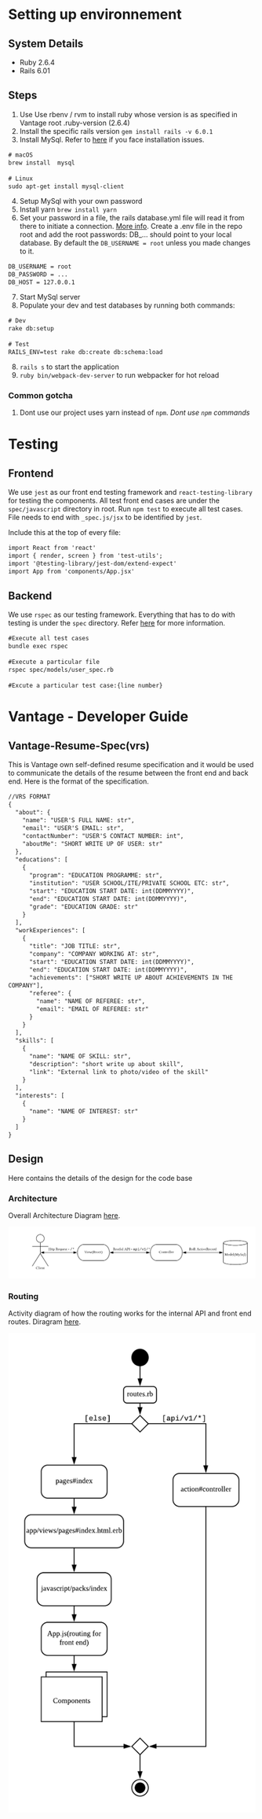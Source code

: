 # Setting up environnement

## System Details
- Ruby 2.6.4
- Rails 6.01

## Steps
1. Use Use rbenv / rvm to install ruby whose version is as specified in Vantage root .ruby-version (2.6.4)
2. Install the specific rails version `gem install rails -v 6.0.1`
3. Install MySql. Refer to [here](https://stackoverflow.com/questions/3608287/error-installing-mysql2-failed-to-build-gem-native-extension) if you face installation issues.
```
# macOS
brew install  mysql

# Linux
sudo apt-get install mysql-client
```
4. Setup MySql with your own password
5. Install yarn `brew install yarn`
6. Set your password in a file, the rails database.yml file will read it from there to initiate a connection. [More info](https://github.com/bkeepers/dotenv). Create a .env file in the repo root and add the root passwords:
DB_... should point to your local database. By default the `DB_USERNAME = root` unless you made changes to it.

```
DB_USERNAME = root
DB_PASSWORD = ...
DB_HOST = 127.0.0.1
```
7. Start MySql server
8. Populate your dev and test databases by running both commands:
```
# Dev
rake db:setup

# Test
RAILS_ENV=test rake db:create db:schema:load
```
8. `rails s` to start the application
9. `ruby bin/webpack-dev-server` to run webpacker for hot reload

### Common gotcha

1. Dont use our project uses yarn instead of `npm`. *Dont use `npm` commands*

# Testing

## Frontend
We use `jest` as our front end testing framework and `react-testing-library` for testing the components. All test front end cases are under the `spec/javascript` directory in root. Run `npm test` to execute all test cases. File needs to end with `_spec.js/jsx` to be identified by `jest`. 

Include this at the top of every file:
```
import React from 'react'
import { render, screen } from 'test-utils';
import '@testing-library/jest-dom/extend-expect'
import App from 'components/App.jsx'
```

## Backend
We use `rspec` as our testing framework. Everything that has to do with testing is under the `spec` directory. Refer [here](https://rspec.info) for more information.
```
#Execute all test cases
bundle exec rspec

#Execute a particular file
rspec spec/models/user_spec.rb

#Excute a particular test case:{line number}
```

# Vantage - Developer Guide

## Vantage-Resume-Spec(vrs)
This is Vantage own self-defined resume specification and it would be used to communicate the details of the resume between the front end and back end. Here is the format of the specification.

```
//VRS FORMAT
{
  "about": {
    "name": "USER'S FULL NAME: str",
    "email": "USER'S EMAIL: str",
    "contactNumber": "USER'S CONTACT NUMBER: int",
    "aboutMe": "SHORT WRITE UP OF USER: str"
  },
  "educations": [
    {
      "program": "EDUCATION PROGRAMME: str",
      "institution": "USER SCHOOL/ITE/PRIVATE SCHOOL ETC: str",
      "start": "EDUCATION START DATE: int(DDMMYYYY)",
      "end": "EDUCATION START DATE: int(DDMMYYYY)",
      "grade": "EDUCATION GRADE: str"
    }
  ],
  "workExperiences": [
    {
      "title": "JOB TITLE: str",
      "company": "COMPANY WORKING AT: str",
      "start": "EDUCATION START DATE: int(DDMMYYYY)",
      "end": "EDUCATION START DATE: int(DDMMYYYY)",
      "achievements": ["SHORT WRITE UP ABOUT ACHIEVEMENTS IN THE COMPANY"],
      "referee": {
        "name": "NAME OF REFEREE: str",
        "email": "EMAIL OF REFEREE: str"
      }
    }
  ],
  "skills": [
    {
      "name": "NAME OF SKILL: str",
      "description": "short write up about skill",
      "link": "External link to photo/video of the skill"
    }
  ],
  "interests": [
    {
      "name": "NAME OF INTEREST: str"
    }
  ]
}
```

## Design
Here contains the details of the design for the code base

### Architecture
Overall Architecture Diagram [here](https://www.lucidchart.com/invitations/accept/8ac1faaa-3a92-4ce8-938a-7c3cd39228a0).

![Architecture Diagram](docs/images/ArchitectureDiagram.png)

### Routing
Activity diagram of how the routing works for the internal API and front end routes. Diragram [here](https://www.lucidchart.com/invitations/accept/8ac1faaa-3a92-4ce8-938a-7c3cd39228a0).

![Routing Diagram](docs/images/RoutingDiagram.png)

